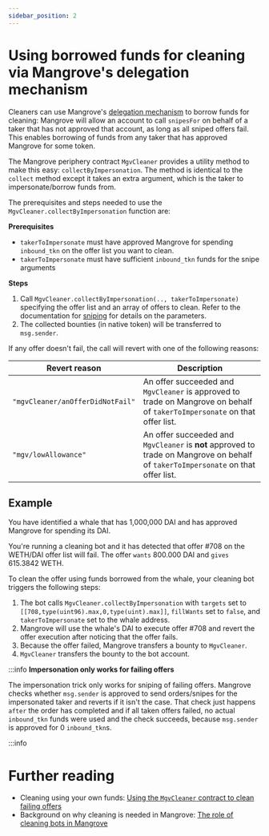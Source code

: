 ```yaml
---
sidebar_position: 2
---
```


# Using borrowed funds for cleaning via Mangrove's delegation mechanism

Cleaners can use Mangrove's [delegation mechanism](/docs/contracts/technical-references/taking-and-making-offers/taker-order/delegate-takers.md) to borrow funds for cleaning: Mangrove will allow an account to call `snipesFor` on behalf of a taker that has not approved that account, as long as all sniped offers fail. This enables borrowing of funds from any taker that has approved Mangrove for some token.

The Mangrove periphery contract `MgvCleaner` provides a utility method to make this easy: `collectByImpersonation`. The method is identical to the `collect` method except it takes an extra argument, which is the taker to impersonate/borrow funds from.

The prerequisites and steps needed to use the `MgvCleaner.collectByImpersonation` function are:

**Prerequisites**

- `takerToImpersonate` must have approved Mangrove for spending `inbound_tkn` on the offer list you want to clean.
- `takerToImpersonate` must have sufficient `inbound_tkn` funds for the snipe arguments

**Steps**

1. Call `MgvCleaner.collectByImpersonation(.., takerToImpersonate)` specifying the offer list and an array of offers to clean. Refer to the documentation for [sniping](../../contracts/technical-references/taking-and-making-offers/taker-order/README.md#offer-sniping) for details on the parameters.
2. The collected bounties (in native token) will be transferred to `msg.sender`.

If any offer doesn't fail, the call will revert with one of the following reasons:

| Revert reason | Description |
| --------------| ------------ |
| `"mgvCleaner/anOfferDidNotFail"` | An offer succeeded and `MgvCleaner` is approved to trade on Mangrove on behalf of `takerToImpersonate` on that offer list. |
| `"mgv/lowAllowance"` | An offer succeeded and `MgvCleaner` is **not** approved to trade on Mangrove on behalf of `takerToImpersonate` on that offer list. |

## Example

You have identified a whale that has 1,000,000 DAI and has approved Mangrove for spending its DAI.

You're running a cleaning bot and it has detected that offer #708 on the WETH/DAI offer list will fail. The offer `wants` 800.000 DAI and `gives` 615.3842 WETH.

To clean the offer using funds borrowed from the whale, your cleaning bot triggers the following steps:

1. The bot calls `MgvCleaner.collectByImpersonation` with `targets` set to `[[708,type(uint96).max,0,type(uint).max]]`, `fillWants` set to `false`, and `takerToImpersonate` set to the whale address.
2. Mangrove will use the whale's DAI to execute offer #708 and revert the offer execution after noticing that the offer fails.
3. Because the offer failed, Mangrove transfers a bounty to `MgvCleaner`.
6. `MgvCleaner` transfers the bounty to the bot account.



:::info **Impersonation only works for failing offers**

The impersonation trick only works for sniping of failing offers. Mangrove checks whether `msg.sender` is approved to send orders/snipes for the impersonated taker and reverts if it isn't the case. That check just happens `after` the order has completed and if all taken offers failed, no actual `inbound_tkn` funds were used and the check succeeds, because `msg.sender` is approved for 0 `inbound_tkn`s.

:::info


# Further reading

- Cleaning using your own funds: [Using the `MgvCleaner` contract to clean failing offers](./use-mgvcleaner-to-clean-offers)
- Background on why cleaning is needed in Mangrove: [The role of cleaning bots in Mangrove](../background/the-role-of-cleaning-bots-in-mangrove.md)
